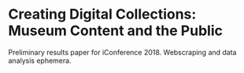 # Creating Digital Collections: Museum Content and the Public

Preliminary results paper for iConference 2018.
Webscraping and data analysis ephemera.
